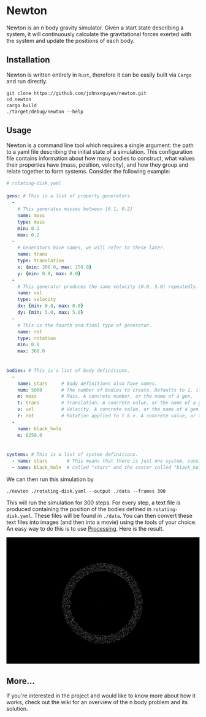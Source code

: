 # Newton
Newton is an n body gravity simulator. Given a start state describing a system, it will continuously calculate the gravitational forces exerted with the system and update the positions of each body.

## Installation
Newton is written entirely in `Rust`, therefore it can be easily built via `Cargo` and run directly.

```
git clone https://github.com/johnxnguyen/newton.git
cd newton
cargo build
./target/debug/newton --help
```

## Usage
Newton is a command line tool which requires a single argument: the path to a yaml file describing the initial state of a simulation. This configuration file contains information about how many bodies to construct, what values their properties have (mass, position, velocity), and how they group and relate together to form systems. Consider the following example:

```YAML
# rotating-disk.yaml

gens: # This is a list of property generators.
  -
    # This generates masses between [0.1, 0.2]
    name: mass
    type: mass
    min: 0.1
    max: 0.2
  -
    # Generators have names, we will refer to these later.
    name: trans
    type: translation
    x: {min: 200.0, max: 250.0}
    y: {min: 0.0, max: 0.0}
  -
    # This generator produces the same velocity (0.0, 5.0) repeatedly.
    name: vel
    type: velocity
    dx: {min: 0.0, max: 0.0}
    dy: {min: 5.0, max: 5.0}
  -
    # This is the fourth and final type of generator.
    name: rot
    type: rotation
    min: 0.0
    max: 360.0


bodies: # This is a list of body definitions.
  -
    name: stars     # Body definitions also have names.
    num: 5000       # The number of bodies to create. Defaults to 1, if no number specified.
    m: mass         # Mass. A concrete number, or the name of a gen.
    t: trans        # Translation. A concrete value, or the name of a gen. Defaults to (0.0, 0.0).
    v: vel          # Velocity. A concrete value, or the name of a gen. Defaults to (0.0, 0.0).
    r: rot          # Rotation applied to t & v. A concrete value, or the name of a gen. Defaults to 0.0
  -
    name: black_hole
    m: 6250.0


systems: # This is a list of system definitions.
  - name: stars       # This means that there is just one system, consisting of the disk
  - name: black_hole  # called "stars" and the center called "black_hole".

```

We can then run this simulation by

```
./newton ./rotating-disk.yaml --output ./data --frames 300
```

This will run the simulation for 300 steps. For every step, a text file is produced containing the position of the bodies defined in `rotating-disk.yaml`. These files will be found in `./data`. You can then convert these text files into images (and then into a movie) using the tools of your choice. An easy way to do this is to use [Processing](https://processing.org). Here is the result.

![](rotating-disk.gif)

## More...
If you're interested in the project and would like to know more about how it works, check out the wiki for an overview of the n body problem and its solution.
